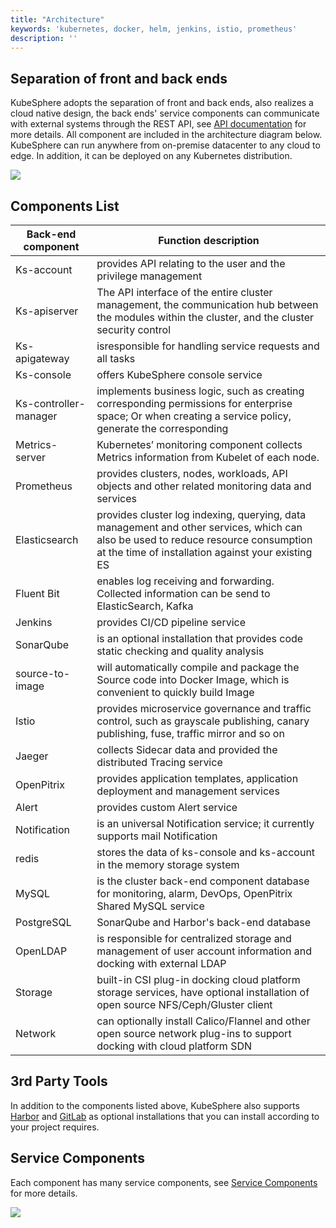 ```yaml
---
title: "Architecture"
keywords: 'kubernetes, docker, helm, jenkins, istio, prometheus'
description: ''
---
```


## Separation of front and back ends

KubeSphere adopts the separation of front and back ends, also realizes a cloud native design, the back ends' service components can communicate with external systems through the REST API, see [API documentation](/api/kubesphere) for more details. All component are included in the architecture diagram below. KubeSphere can run anywhere from on-premise datacenter to any cloud to edge. In addition, it can be deployed on any Kubernetes distribution.

![](https://pek3b.qingstor.com/kubesphere-docs/png/20190810073322.png)

## Components List

| Back-end component | Function description |
|---|---|
|Ks-account| provides API relating to the user and the privilege management|
|Ks-apiserver| The API interface of the entire cluster management, the communication hub between the modules within the cluster, and the cluster security control |
|Ks-apigateway| isresponsible for handling service requests and all tasks | during API calls
|Ks-console| offers KubeSphere console service |
|Ks-controller-manager| implements business logic, such as creating corresponding permissions for enterprise space; Or when creating a service policy, generate the corresponding | such as the Istio configuration
|Metrics-server| Kubernetes’ monitoring component collects Metrics information from Kubelet of each node. |
|Prometheus| provides clusters, nodes, workloads, API objects and other related monitoring data and services |
|Elasticsearch| provides cluster log indexing, querying, data management and other services, which can also be used to reduce resource consumption at the time of installation against your existing ES
| Fluent Bit | enables log receiving and forwarding. Collected information can be send to ElasticSearch, Kafka |
Jenkins| provides CI/CD pipeline service |
|SonarQube| is an optional installation that provides code static checking and quality analysis |
| source-to-image | will automatically compile and package the Source code into Docker Image, which is convenient to quickly build Image |
|Istio| provides microservice governance and traffic control, such as grayscale publishing, canary publishing, fuse, traffic mirror and so on |
|Jaeger | collects Sidecar data and provided the distributed Tracing service |
|OpenPitrix | provides application templates, application deployment and management services 
|Alert | provides custom Alert service | at the cluster, Workload, Pod, and container levels
|Notification| is an universal Notification service; it currently supports mail Notification|
|redis| stores the data of ks-console and ks-account in the memory storage system |
|MySQL| is the cluster back-end component database for monitoring, alarm, DevOps, OpenPitrix Shared MySQL service |
|PostgreSQL |SonarQube and Harbor's back-end database |
|OpenLDAP| is responsible for centralized storage and management of user account information and docking with external LDAP|
| Storage | built-in CSI plug-in docking cloud platform storage services, have optional installation of open source NFS/Ceph/Gluster client |
| Network | can optionally install Calico/Flannel and other open source network plug-ins to support docking with cloud platform SDN|

## 3rd Party Tools

In addition to the components listed above, KubeSphere also supports [Harbor](https://github.com/goharbor/harbor) and [GitLab](https://about.gitlab.com/) as optional installations that you can install according to your project requires.

## Service Components

Each component has many service components, see [Service Components](../../infrastructure/components) for more details.

![](https://pek3b.qingstor.com/kubesphere-docs/png/20191017163549.png)


